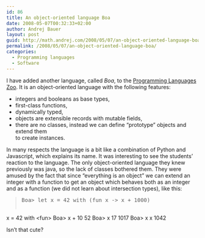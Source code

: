 ```yaml
---
id: 86
title: An object-oriented language Boa
date: 2008-05-07T00:32:33+02:00
author: Andrej Bauer
layout: post
guid: http://math.andrej.com/2008/05/07/an-object-oriented-language-boa/
permalink: /2008/05/07/an-object-oriented-language-boa/
categories:
  - Programming languages
  - Software
---
```

I have added another language, called _Boa_, to the [Programming Languages Zoo](http://www.andrej.com/plzoo/). It is an object-oriented language with the following features:

  * integers and booleans as base types,
  * first-class functions,
  * dynamically typed,
  * objects are extensible records with mutable fields,
  * there are no classes, instead we can define &#8220;prototype&#8221; objects and extend them  
    to create instances.

<!--more-->

In many respects the language is a bit like a combination of Python and Javascript, which explains its name. It was interesting to see the students&#8217; reaction to the language. The only object-oriented language they knew previously was java, so the lack of classes bothered them. They were amused by the fact that since &#8220;everything is an object&#8221; we can extend an integer with a function to get an object which behaves both as an integer and as a function (we did not learn about intersection types), like this:

> <pre>Boa&gt; let x = 42 with (fun x -&gt; x + 1000)
x = 42 with &lt;fun&gt;
Boa> x + 10
52
Boa&gt; x 17
1017
Boa&gt; x x
1042
</pre>

Isn&#8217;t that cute?
